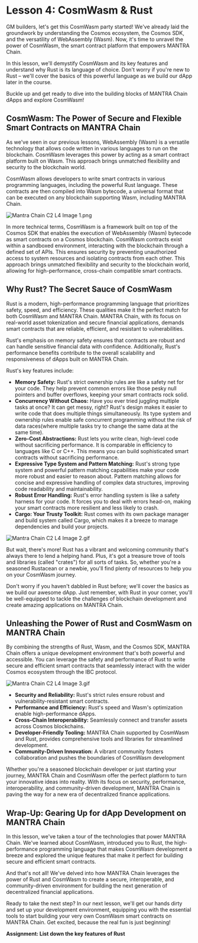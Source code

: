 # Lesson 4: CosmWasm & Rust

GM builders, let's get this CosmWasm party started! We've already laid the groundwork by understanding the Cosmos ecosystem, the Cosmos SDK, and the versatility of WebAssembly (Wasm). Now, it's time to unravel the power of CosmWasm, the smart contract platform that empowers MANTRA Chain.

In this lesson, we'll demystify CosmWasm and its key features and understand why Rust is its language of choice. Don't worry if you're new to Rust – we'll cover the basics of this powerful language as we build our dApp later in the course. 

Buckle up and get ready to dive into the building blocks of MANTRA Chain dApps and explore CosmWasm!

## CosmWasm: The Power of Secure and Flexible Smart Contracts on MANTRA Chain

As we've seen in our previous lessons, WebAssembly (Wasm) is a versatile technology that allows code written in various languages to run on the blockchain. CosmWasm leverages this power by acting as a smart contract platform built on Wasm. This approach brings unmatched flexibility and security to the blockchain world. 

CosmWasm allows developers to write smart contracts in various programming languages, including the powerful Rust language. These contracts are then compiled into Wasm bytecode, a universal format that can be executed on any blockchain supporting Wasm, including MANTRA Chain.

![Mantra Chain C2 L4 Image 1.png](Lesson%204%20CosmWasm%20&%20Rust%20dd408b764e18476abe8830ab9b05d2f8/Mantra_Chain_C2_L4_Image_1.png)

In more technical terms, CosmWasm is a framework built on top of the Cosmos SDK that enables the execution of WebAssembly (Wasm) bytecode as smart contracts on a Cosmos blockchain. CosmWasm contracts exist within a sandboxed environment, interacting with the blockchain through a defined set of APIs. This ensures security by preventing unauthorized access to system resources and isolating contracts from each other. This approach brings unmatched flexibility and security to the blockchain world, allowing for high-performance, cross-chain compatible smart contracts.

## **Why Rust? The Secret Sauce of CosmWasm**

Rust is a modern, high-performance programming language that prioritizes safety, speed, and efficiency. These qualities make it the perfect match for both CosmWasm and MANTRA Chain. MANTRA Chain, with its focus on real-world asset tokenization and secure financial applications, demands smart contracts that are reliable, efficient, and resistant to vulnerabilities. 

Rust's emphasis on memory safety ensures that contracts are robust and can handle sensitive financial data with confidence. Additionally, Rust's performance benefits contribute to the overall scalability and responsiveness of dApps built on MANTRA Chain.

Rust's key features include:

- **Memory Safety:** Rust's strict ownership rules are like a safety net for your code. They help prevent common errors like those pesky null pointers and buffer overflows, keeping your smart contracts rock solid.
- **Concurrency Without Chaos:** Have you ever tried juggling multiple tasks at once? It can get messy, right? Rust's design makes it easier to write code that does multiple things simultaneously. Its type system and ownership rules enable safe concurrent programming without the risk of data races(where multiple tasks try to change the same data at the same time).
- **Zero-Cost Abstractions:** Rust lets you write clean, high-level code without sacrificing performance. It is comparable in efficiency to languages like C or C++. This means you can build sophisticated smart contracts without sacrificing performance.
- **Expressive Type System and Pattern Matching:** Rust's strong type system and powerful pattern matching capabilities make your code more robust and easier to reason about. Pattern matching allows for concise and expressive handling of complex data structures, improving code readability and maintainability.
- **Robust Error Handling:** Rust's error handling system is like a safety harness for your code. It forces you to deal with errors head-on, making your smart contracts more resilient and less likely to crash.
- **Cargo: Your Trusty Toolkit:** Rust comes with its own package manager and build system called Cargo, which makes it a breeze to manage dependencies and build your projects.

![Mantra Chain C2 L4 Image 2.gif](Lesson%204%20CosmWasm%20&%20Rust%20dd408b764e18476abe8830ab9b05d2f8/Mantra_Chain_C2_L4_Image_2.gif)

But wait, there's more! Rust has a vibrant and welcoming community that's always there to lend a helping hand. Plus, it's got a treasure trove of tools and libraries (called "crates") for all sorts of tasks. So, whether you're a seasoned Rustacean or a newbie, you'll find plenty of resources to help you on your CosmWasm journey. 

Don't worry if you haven't dabbled in Rust before; we'll cover the basics as we build our awesome dApp. Just remember, with Rust in your corner, you'll be well-equipped to tackle the challenges of blockchain development and create amazing applications on MANTRA Chain.

## Unleashing the Power of Rust and CosmWasm on MANTRA Chain

By combining the strengths of Rust, Wasm, and the Cosmos SDK, MANTRA Chain offers a unique development environment that's both powerful and accessible. You can leverage the safety and performance of Rust to write secure and efficient smart contracts that seamlessly interact with the wider Cosmos ecosystem through the IBC protocol.

![Mantra Chain C2 L4 Image 3.gif](Lesson%204%20CosmWasm%20&%20Rust%20dd408b764e18476abe8830ab9b05d2f8/Mantra_Chain_C2_L4_Image_3.gif)

- **Security and Reliability:** Rust's strict rules ensure robust and vulnerability-resistant smart contracts.
- **Performance and Efficiency:** Rust's speed and Wasm's optimization enable high-performance dApps.
- **Cross-Chain Interoperability:** Seamlessly connect and transfer assets across Cosmos blockchains.
- **Developer-Friendly Tooling:** MANTRA Chain supported by CosmWasm and Rust, provides comprehensive tools and libraries for streamlined development.
- **Community-Driven Innovation:** A vibrant community fosters collaboration and pushes the boundaries of CosmWasm development

Whether you're a seasoned blockchain developer or just starting your journey, MANTRA Chain and CosmWasm offer the perfect platform to turn your innovative ideas into reality. With its focus on security, performance, interoperability, and community-driven development, MANTRA Chain is paving the way for a new era of decentralized finance applications.

## Wrap-Up: Gearing Up for dApp Development on MANTRA Chain

In this lesson, we've taken a tour of the technologies that power MANTRA Chain. We've learned about CosmWasm, introduced you to Rust, the high-performance programming language that makes CosmWasm development a breeze and explored the unique features that make it perfect for building secure and efficient smart contracts.

And that's not all! We've delved into how MANTRA Chain leverages the power of Rust and CosmWasm to create a secure, interoperable, and community-driven environment for building the next generation of decentralized financial applications.

Ready to take the next step? In our next lesson, we'll get our hands dirty and set up your development environment, equipping you with the essential tools to start building your very own CosmWasm smart contracts on MANTRA Chain. Get excited, because the real fun is just beginning!

**Assignment: List down the key features of Rust**